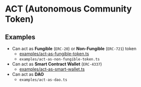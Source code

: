 # ACT (Autonomous Community Token)

## Examples

* Can act as **Fungible** (`ERC-20`) or **Non-Fungible** (`ERC-721`) token
  * [examples/act-as-fungible-token.ts](../examples/act-as-fungible-token.ts)
  * `examples/act-as-non-fungible-token.ts` 
* Can act as **Smart Contract Wallet** (`ERC-4337`)
  * [examples/act-as-smart-wallet.ts](../examples/act-as-smart-wallet.ts)
* Can act as **DAO**
  * `examples/act-as-dao.ts` 

